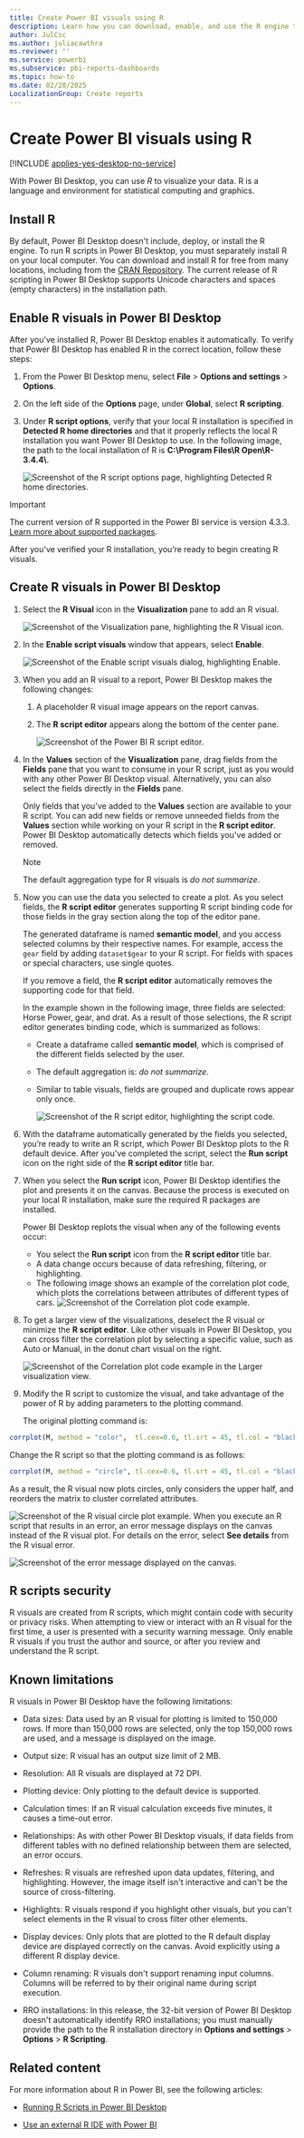 ```yaml
---
title: Create Power BI visuals using R
description: Learn how you can download, enable, and use the R engine to visualize your data on Power BI Desktop.
author: JulCsc
ms.author: juliacawthra
ms.reviewer: ''
ms.service: powerbi
ms.subservice: pbi-reports-dashboards
ms.topic: how-to
ms.date: 02/28/2025
LocalizationGroup: Create reports
---
```

# Create Power BI visuals using R

[!INCLUDE [applies-yes-desktop-no-service](../includes/applies-yes-desktop-no-service.md)]

With Power BI Desktop, you can use *R* to visualize your data. R is a language and environment for statistical computing and graphics.

## Install R
By default, Power BI Desktop doesn't include, deploy, or install the R engine. To run R scripts in Power BI Desktop, you must separately install R on your local computer. You can download and install R for free from many locations, including from the [CRAN Repository](https://cran.r-project.org/bin/windows/base/). The current release of R scripting in Power BI Desktop supports Unicode characters and spaces (empty characters) in the installation path.

## Enable R visuals in Power BI Desktop
After you've installed R, Power BI Desktop enables it automatically. To verify that Power BI Desktop has enabled R in the correct location, follow these steps:

1. From the Power BI Desktop menu, select **File** > **Options and settings** > **Options**.

1. On the left side of the **Options** page, under **Global**, select **R scripting**.

1. Under **R script options**, verify that your local R installation is specified in **Detected R home directories** and that it properly reflects the local R installation you want Power BI Desktop to use. In the following image, the path to the local installation of R is **C:\Program Files\R Open\R-3.4.4\\**.

   ![Screenshot of the R script options page, highlighting Detected R home directories.](media/desktop-r-visuals/r-visuals-2.png)
   
> [!IMPORTANT]
> The current version of R supported in the Power BI service is version 4.3.3. [Learn more about supported packages](/power-bi/connect-data/service-r-packages-support).

After you've verified your R installation, you’re ready to begin creating R visuals.

## Create R visuals in Power BI Desktop
1. Select the **R Visual** icon in the **Visualization** pane to add an R visual.

   ![Screenshot of the Visualization pane, highlighting the R Visual icon.](media/desktop-r-visuals/r-visuals-3.png)
   
1. In the **Enable script visuals** window that appears, select **Enable**.

   ![Screenshot of the Enable script visuals dialog, highlighting Enable.](media/desktop-r-visuals/r-visuals-10.png)
   
1. When you add an R visual to a report, Power BI Desktop makes the following changes:

   1. A placeholder R visual image appears on the report canvas.
      
   1. The **R script editor** appears along the bottom of the center pane.
   
       ![Screenshot of the Power BI R script editor.](media/desktop-r-visuals/r-visuals-4.png)
      
1. In the **Values** section of the **Visualization** pane, drag fields from the **Fields** pane that you want to consume in your R script, just as you would with any other Power BI Desktop visual. Alternatively, you can also select the fields directly in the **Fields** pane. 

   Only fields that you've added to the **Values** section are available to your R script. You can add new fields or remove unneeded fields from the **Values** section while working on your R script in the **R script editor**. Power BI Desktop automatically detects which fields you've added or removed.
   
   > [!NOTE]
   > The default aggregation type for R visuals is *do not summarize*.
   
1. Now you can use the data you selected to create a plot. As you select fields, the **R script editor** generates supporting R script binding code for those fields in the gray section along the top of the editor pane.

   The generated dataframe is named **semantic model**, and you access selected columns by their respective names. For example, access the `gear` field by adding `dataset$gear` to your R script. For fields with spaces or special characters, use single quotes.   
   
   If you remove a field, the **R script editor** automatically removes the supporting code for that field.
   
   In the example shown in the following image, three fields are selected: Horse Power, gear, and drat. As a result of those selections, the R script editor generates binding code, which is summarized as follows:
   
   - Create a dataframe called **semantic model**, which is comprised of the different fields selected by the user.
      
   - The default aggregation is: *do not summarize*.
      
   - Similar to table visuals, fields are grouped and duplicate rows appear only once.
      
       ![Screenshot of the R script editor, highlighting the script code.](media/desktop-r-visuals/r-visuals-5.png)

1. With the dataframe automatically generated by the fields you selected, you’re ready to write an R script, which Power BI Desktop plots to the R default device. After you've completed the script, select the **Run script** icon on the right side of the **R script editor** title bar.

1. When you select the **Run script** icon, Power BI Desktop identifies the plot and presents it on the canvas. Because the process is executed on your local R installation, make sure the required R packages are installed.

   Power BI Desktop replots the visual when any of the following events occur:
   
   * You select the **Run script** icon from the **R script editor** title bar.
   * A data change occurs because of data refreshing, filtering, or highlighting.
   * The following image shows an example of the correlation plot code, which plots the correlations between attributes of different types of cars.
   ![Screenshot of the Correlation plot code example.](media/desktop-r-visuals/r-visuals-6.png)
   
1. To get a larger view of the visualizations, deselect the R visual or minimize the **R script editor**. Like other visuals in Power BI Desktop, you can cross filter the correlation plot by selecting a specific value, such as Auto or Manual, in the donut chart visual on the right.

    ![Screenshot of the Correlation plot code example in the Larger visualization view.](media/desktop-r-visuals/r-visuals-7.png)
   
1. Modify the R script to customize the visual, and take advantage of the power of R by adding parameters to the plotting command.

    The original plotting command is:
   
```r
corrplot(M, method = "color",  tl.cex=0.6, tl.srt = 45, tl.col = "black")
```

   Change the R script so that the plotting command is as follows:
    
```r
corrplot(M, method = "circle", tl.cex=0.6, tl.srt = 45, tl.col = "black", type= "upper", order="hclust")
```

   As a result, the R visual now plots circles, only considers the upper half, and reorders the matrix to cluster correlated attributes.

   ![Screenshot of the R visual circle plot example.](media/desktop-r-visuals/r-visuals-8.png)
   When you execute an R script that results in an error, an error message displays on the canvas instead of the R visual plot. For details on the error, select **See details** from the R visual error.


   ![Screenshot of the error message displayed on the canvas.](media/desktop-r-visuals/r-visuals-9.png)
## R scripts security 
R visuals are created from R scripts, which might contain code with security or privacy risks. When attempting to view or interact with an R visual for the first time, a user is presented with a security warning message. Only enable R visuals if you trust the author and source, or after you review and understand the R script.


## Known limitations
R visuals in Power BI Desktop have the following limitations:

* Data sizes: Data used by an R visual for plotting is limited to 150,000 rows. If more than 150,000 rows are selected, only the top 150,000 rows are used, and a message is displayed on the image.

* Output size: R visual has an output size limit of 2 MB.

* Resolution: All R visuals are displayed at 72 DPI.

* Plotting device: Only plotting to the default device is supported.

* Calculation times: If an R visual calculation exceeds five minutes, it causes a time-out error.

* Relationships: As with other Power BI Desktop visuals, if data fields from different tables with no defined relationship between them are selected, an error occurs.

* Refreshes: R visuals are refreshed upon data updates, filtering, and highlighting. However, the image itself isn't interactive and can't be the source of cross-filtering.

* Highlights: R visuals respond if you highlight other visuals, but you can't select elements in the R visual to cross filter other elements.

* Display devices: Only plots that are plotted to the R default display device are displayed correctly on the canvas. Avoid explicitly using a different R display device.

* Column renaming: R visuals don't support renaming input columns. Columns will be referred to by their original name during script execution.

* RRO installations: In this release, the 32-bit version of Power BI Desktop doesn't automatically identify RRO installations; you must manually provide the path to the R installation directory in **Options and settings** > **Options** > **R Scripting**.

## Related content
For more information about R in Power BI, see the following articles:

* [Running R Scripts in Power BI Desktop](../connect-data/desktop-r-scripts.md)

* [Use an external R IDE with Power BI](../connect-data/desktop-r-ide.md)


